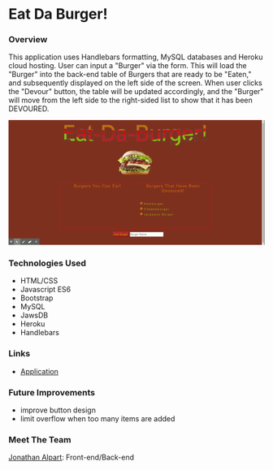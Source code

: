 # Eat Da Burger!

### Overview
This application uses Handlebars formatting, MySQL databases and Heroku cloud hosting. User can input a "Burger" via the form. This will load the "Burger" into the back-end table of Burgers that are ready to be "Eaten," and subsequently displayed on the left side of the screen. When user clicks the "Devour" button, the table will be updated accordingly, and the "Burger" will move from the left side to the right-sided list to show that it has been DEVOURED.

![Demo of Eat Da Burger!](https://github.com/Jack-Aaron/Eat-Da-Burger/blob/master/public/assets/img/demo.gif?raw=true)

### Technologies Used
* HTML/CSS
* Javascript ES6
* Bootstrap
* MySQL
* JawsDB
* Heroku
* Handlebars

### Links
* [Application](https://secret-garden-89834.herokuapp.com/)

### Future Improvements
* improve button design
* limit overflow when too many items are added

### Meet The Team
[Jonathan Alpart](https://github.com/Jack-Aaron): Front-end/Back-end

